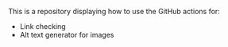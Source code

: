 This is a repository displaying how to use the GitHub actions for:

* Link checking
* Alt text generator for images
